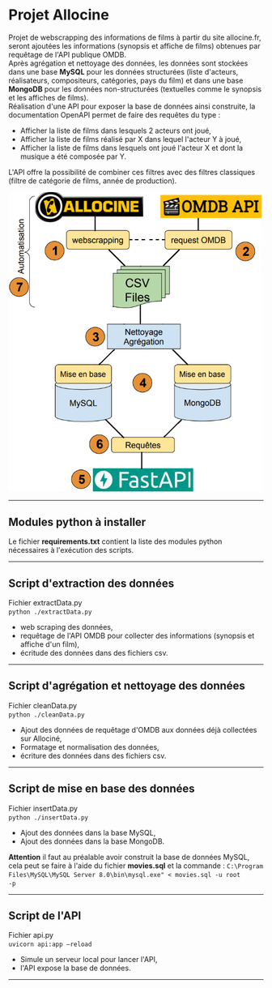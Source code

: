 # **Projet Allocine**

Projet de webscrapping des informations de films à partir du site allocine.fr, seront ajoutées les informations (synopsis et affiche de films) obtenues par requêtage de l'API publique OMDB.<br>
Après agrégation et nettoyage des données, les données sont stockées dans une base **MySQL** pour les données structurées (liste d'acteurs, réalisateurs, compositeurs, catégories, pays du film) et dans une base **MongoDB** pour les données non-structurées (textuelles comme le synopsis et les affiches de films).<br>
Réalisation d'une API pour exposer la base de données ainsi construite, la documentation OpenAPI permet de faire des requêtes du type :
- Afficher la liste de films dans lesquels 2 acteurs ont joué,
- Afficher la liste de films réalisé par X dans lequel l'acteur Y à joué,<br>
- Afficher la liste de films dans lesquels ont joué l'acteur X et dont la musique a été composée par Y.<br>

L'API offre la possibilité de combiner ces filtres avec des filtres classiques (filtre de catégorie de films, année de production).

<img src="https://github.com/Franck-LF/projectBlock1/blob/main/images/diag.png" alt="Drawing" style="width: 500px;"/>

---

## **Modules python à installer**

Le fichier **requirements.txt** contient la liste des modules python nécessaires à l'exécution des scripts.

---

## **Script d'extraction des données**

Fichier extractData.py<br>
<code>python ./extractData.py</code>

- web scraping des données,
- requêtage de l'API OMDB pour collecter des informations (synopsis et affiche d'un film),
- écritude des données dans des fichiers csv.

---

## **Script d'agrégation et nettoyage des données**

Fichier cleanData.py<br>
<code>python ./cleanData.py</code>

- Ajout des données de requêtage d'OMDB aux données déjà collectées sur Allociné,
- Formatage et normalisation des données,
- écriture des données dans des fichiers csv.

---

## **Script de mise en base des données**

Fichier insertData.py<br>
<code>python ./insertData.py</code>

- Ajout des données dans la base MySQL,
- Ajout des données dans la base MongoDB.

**Attention** il faut au préalable avoir construit la base de données MySQL, cela peut se faire à l'aide du fichier **movies.sql** et la commande : <code>C:\Program Files\MySQL\MySQL Server 8.0\bin\mysql.exe" < movies.sql -u root -p</code>

---

## **Script de l'API**

Fichier api.py<br>
<code>uvicorn api:app –reload</code>

- Simule un serveur local pour lancer l'API,
- l'API expose la base de données.

---

